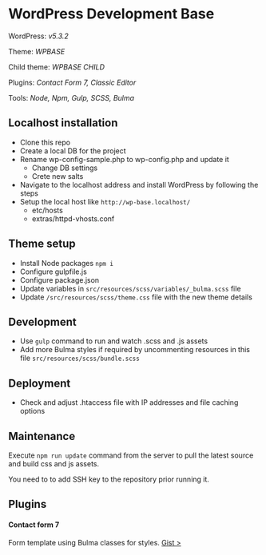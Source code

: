 # WordPress Development Base 

WordPress: *v5.3.2*

Theme: *WPBASE*

Child theme: *WPBASE CHILD*

Plugins: *Contact Form 7, Classic Editor*

Tools: *Node, Npm, Gulp, SCSS, Bulma*

## Localhost installation

- Clone this repo
- Create a local DB for the project
- Rename wp-config-sample.php to wp-config.php and update it
    - Change DB settings
    - Crete new salts
- Navigate to the localhost address and install WordPress by following the steps
- Setup the local host like `http://wp-base.localhost/` 
    - etc/hosts
    - extras/httpd-vhosts.conf

## Theme setup

- Install Node packages `npm i`
- Configure gulpfile.js
- Configure package.json
- Update variables in `src/resources/scss/variables/_bulma.scss` file
- Update `/src/resources/scss/theme.css` file with the new theme details

## Development

- Use `gulp` command to run and watch .scss and .js assets
- Add more Bulma styles if required by uncommenting resources in this file `src/resources/scss/bundle.scss`

## Deployment

- Check and adjust .htaccess file with IP addresses and file caching options

## Maintenance 

Execute `npm run update` command from the server to pull the latest source and build css and js assets.

You need to to add SSH key to the repository prior running it.

## Plugins

#### Contact form 7

Form template using Bulma classes for styles. [Gist >](https://gist.github.com/proochster/155dad5591f8917a78f93391fef5f7ba)